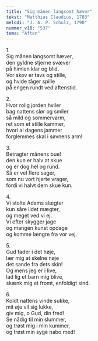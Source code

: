 ```yaml
---
title: "Sig månen langsomt hæver"
tekst: "Matthias Claudius, 1783"
melodi: "J. A. P. Schulz, 1790"
nummer_v18: "537"
tema: "Aften"
---
```


1\.\
Sig månen langsomt hæver,\
den gyldne stjerne svæver\
på himlen klar og blid.\
Vor skov er tavs og stille,\
og hvide tåger spille\
på engen rundt ved aftenstid.

2\.\
Hvor rolig jorden hviler\
bag nattens slør og smiler\
så mild og sommervarm,\
ret som et stille kammer,\
hvori al dagens jammer\
forglemmes skal i søvnens arm!

3\.\
Betragter månens bue!\
den kun er halv at skue\
og er dog hel og rund.\
Så er vel flere sager,\
som nu vort hjerte vrager,\
fordi vi halvt dem skue kun.

4\.\
Vi stolte Adams slægter\
kun såre lidet mægter,\
og meget ved vi ej.\
Vi efter skygger jage\
og mangen kunst opdage\
og komme længre fra vor vej.

5\.\
Gud fader i det høje,\
lær mig at skelne nøje\
det sande fra dets skin!\
Og mens jeg er i live,\
lad lig et barn mig blive,\
skænk mig et fromt, enfoldigt sind.

6\.\
Koldt nattens vinde sukke,\
mit øje vil sig lukke,\
giv mig, o Gud, din fred!\
Se nådig til min slummer,\
og trøst mig i min kummer,\
og trøst min syge nabo med!